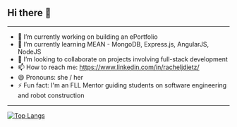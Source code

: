 ## Hi there 👋
*************************************************************************************************
- 🔭 I’m currently working on building an ePortfolio
- 🌱 I’m currently learning MEAN - MongoDB, Express.js, AngularJS, NodeJS
- 👯 I’m looking to collaborate on projects involving full-stack development
- 📫 How to reach me: https://www.linkedin.com/in/racheljdietz/
- 😄 Pronouns: she / her
- ⚡ Fun fact: I'm an FLL Mentor guiding students on software engineering and robot construction
*************************************************************************************************
[![Top Langs](https://github-readme-stats.vercel.app/api/top-langs/?username=racheljdietz&layout=compact)](https://github.com/racheljdietz/github-readme-stats)
